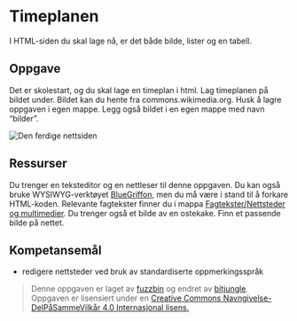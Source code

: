 Timeplanen
==========
I HTML-siden du skal lage nå, er det både bilde, lister og en tabell.

Oppgave
-------
Det er skolestart, og du skal lage en timeplan i html. Lag timeplanen på bildet under. Bildet kan du hente fra commons.wikimedia.org. Husk å lagre oppgaven i egen mappe. Legg også bildet i en egen mappe med navn “bilder”.

![Den ferdige nettsiden](https://github.com/bitjungle/IT1/blob/master/Bilder/timeplan.png)

Ressurser
---------
Du trenger en teksteditor og en nettleser til denne oppgaven. Du kan også bruke WYSIWYG-verktøyet [BlueGriffon](http://bluegriffon.org/), men du må være i stand til å forkare HTML-koden.
Relevante fagtekster finner du i mappa [Fagtekster/Nettsteder og multimedier](https://github.com/bitjungle/IT1/tree/master/Fagtekster/Nettsteder%20og%20multimedier).
Du trenger også et bilde av en ostekake. Finn et passende bilde på nettet.

Kompetansemål
-------------
* redigere nettsteder ved bruk av standardiserte oppmerkingsspråk

>Denne oppgaven er laget av [fuzzbin](https://github.com/fuzzbin) og endret av [bitjungle](https://github.com/bitjungle).  
>Oppgaven er lisensiert under en
>[Creative Commons Navngivelse-DelPåSammeVilkår 4.0 Internasjonal lisens.
](http://creativecommons.org/licenses/by-sa/4.0/)
